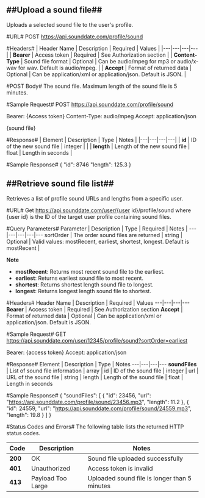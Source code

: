 ##Upload a sound file##
----
Uploads a selected sound file to the user's profile.


#URL#
POST https://api.sounddate.com/profile/sound

#Headers#
| Header Name | Description | Required | Values |
|---|---|---|---|
| **Bearer** | Access token | Required | See Authorization section |
| **Content-Type** | Sound file format | Optional | Can be audio/mpeg for mp3 or audio/x-wav for wav. Default is audio/mpeg. |
| **Accept** | Format of returned data | Optional | Can be application/xml or application/json. Default is JSON. |

#POST Body#
The sound file. Maximum length of the sound file is 5 minutes.

#Sample Request#
POST https://api.sounddate.com/profile/sound

Bearer: {Access token}
Content-Type: audio/mpeg
Accept: application/json

{sound file}

#Response#
| Element | Description | Type | Notes |
|---|---|---|---|
| **id** | ID of the new sound file | integer | |
| **length** | Length of the new sound file | float | Length in seconds |

#Sample Response#
{
  "id": 8746
  "length": 125.3
}

##Retrieve sound file list##
---
Retrieves a list of profile sound URLs and lengths from a specific user.

#URL#
Get https://api.sounddate.com/user/{user id}/profile/sound
where {user id} is the ID of the target user profile containing sound files.

#Query Parameters#
Parameter | Description | Type | Required | Notes |
---|---|---|---|---
sortOrder | The order sound files are returned | string | Optional | Valid values: mostRecent, earliest, shortest, longest. Default is mostRecent |

**Note**
* **mostRecent**: Returns most recent sound file to the earliest.
* **earliest**: Returns earliest sound file to most recent.
* **shortest**: Returns shortest length sound file to longest.
* **longest**: Returns longest length sound file to shortest.

#Headers#
Header Name | Description | Required | Values
---|---|---|---
**Bearer** | Access token | Required | See Authorization section
**Accept** | Format of returned data | Optional | Can be application/xml or application/json. Default is JSON.

#Sample Request#
GET https://api.sounddate.com/user/12345/profile/sound?sortOrder=earliest

Bearer: {access token}
Accept: application/json

#Response#
Element | Description | Type | Notes
---|---|---|---
**soundFiles** | List of sound file information | array | 
  id | ID of the sound file | integer |
  url | URL of the sound file | string | 
  length | Length of the sound file | float | Length in seconds

#Sample Response#
{
  "soundFiles": [
  {
    "id": 23456,
    "url": "https://api.sounddate.com/profile/sound/23456.mp3",
    "length": 11.2
  },
  {
    "id": 24559,
    "url": "https://api.sounddate.com/profile/sound/24559.mp3",
  "length": 19.8
  }
  ]
}

#Status Codes and Errors#
The following table lists the returned HTTP status codes.

Code | Description | Notes 
---|---|---
**200** | OK | Sound file uploaded successfully
**401** | Unauthorized | Access token is invalid
**413** | Payload Too Large | Uploaded sound file is longer than 5 minutes